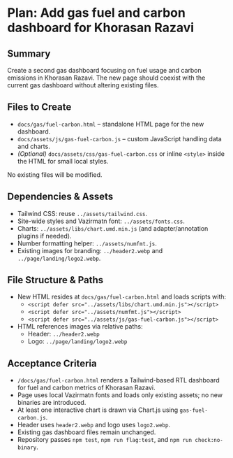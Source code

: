 # Plan: Add gas fuel and carbon dashboard for Khorasan Razavi

## Summary
Create a second gas dashboard focusing on fuel usage and carbon emissions in Khorasan Razavi. The new page should coexist with the current gas dashboard without altering existing files.

## Files to Create
- `docs/gas/fuel-carbon.html` – standalone HTML page for the new dashboard.
- `docs/assets/js/gas-fuel-carbon.js` – custom JavaScript handling data and charts.
- *(Optional)* `docs/assets/css/gas-fuel-carbon.css` or inline `<style>` inside the HTML for small local styles.

No existing files will be modified.

## Dependencies & Assets
- Tailwind CSS: reuse `../assets/tailwind.css`.
- Site-wide styles and Vazirmatn font: `../assets/fonts.css`.
- Charts: `../assets/libs/chart.umd.min.js` (and adapter/annotation plugins if needed).
- Number formatting helper: `../assets/numfmt.js`.
- Existing images for branding: `../header2.webp` and `../page/landing/logo2.webp`.

## File Structure & Paths
- New HTML resides at `docs/gas/fuel-carbon.html` and loads scripts with:
  - `<script defer src="../assets/libs/chart.umd.min.js"></script>`
  - `<script defer src="../assets/numfmt.js"></script>`
  - `<script defer src="../assets/js/gas-fuel-carbon.js"></script>`
- HTML references images via relative paths:
  - Header: `../header2.webp`
  - Logo: `../page/landing/logo2.webp`

## Acceptance Criteria
- `/docs/gas/fuel-carbon.html` renders a Tailwind-based RTL dashboard for fuel and carbon metrics of Khorasan Razavi.
- Page uses local Vazirmatn fonts and loads only existing assets; no new binaries are introduced.
- At least one interactive chart is drawn via Chart.js using `gas-fuel-carbon.js`.
- Header uses `header2.webp` and logo uses `logo2.webp`.
- Existing gas dashboard files remain unchanged.
- Repository passes `npm test`, `npm run flag:test`, and `npm run check:no-binary`.
